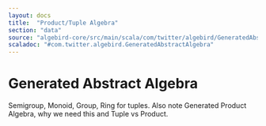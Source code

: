 ```yaml
---
layout: docs
title:  "Product/Tuple Algebra"
section: "data"
source: "algebird-core/src/main/scala/com/twitter/algebird/GeneratedAbstractAlgebra.scala"
scaladoc: "#com.twitter.algebird.GeneratedAbstractAlgebra"
---
```


# Generated Abstract Algebra

Semigroup, Monoid, Group, Ring for tuples. Also note Generated Product Algebra, why we need this and Tuple vs Product.
